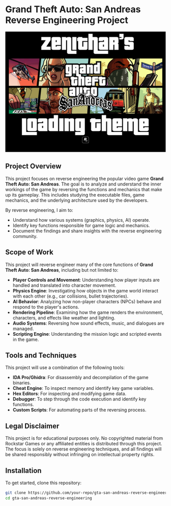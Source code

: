 # Grand Theft Auto: San Andreas Reverse Engineering Project

![GTA San Andreas](./images/gta_san_andreas_cover.png)





## Project Overview

This project focuses on reverse engineering the popular video game **Grand Theft Auto: San Andreas**. The goal is to analyze and understand the inner workings of the game by reversing the functions and mechanics that make up its gameplay. This includes studying the executable files, game mechanics, and the underlying architecture used by the developers.

By reverse engineering, I aim to:

- Understand how various systems (graphics, physics, AI) operate.
- Identify key functions responsible for game logic and mechanics.
- Document the findings and share insights with the reverse engineering community.

## Scope of Work

This project will reverse engineer many of the core functions of **Grand Theft Auto: San Andreas**, including but not limited to:

- **Player Controls and Movement**: Understanding how player inputs are handled and translated into character movement.
- **Physics Engine**: Investigating how objects in the game world interact with each other (e.g., car collisions, bullet trajectories).
- **AI Behavior**: Analyzing how non-player characters (NPCs) behave and respond to the player's actions.
- **Rendering Pipeline**: Examining how the game renders the environment, characters, and effects like weather and lighting.
- **Audio Systems**: Reversing how sound effects, music, and dialogues are managed.
- **Scripting Engine**: Understanding the mission logic and scripted events in the game.

## Tools and Techniques

This project will use a combination of the following tools:

- **IDA Pro/Ghidra**: For disassembly and decompilation of the game binaries.
- **Cheat Engine**: To inspect memory and identify key game variables.
- **Hex Editors**: For inspecting and modifying game data.
- **Debugger**: To step through the code execution and identify key functions.
- **Custom Scripts**: For automating parts of the reversing process.

## Legal Disclaimer

This project is for educational purposes only. No copyrighted material from Rockstar Games or any affiliated entities is distributed through this project. The focus is solely on reverse engineering techniques, and all findings will be shared responsibly without infringing on intellectual property rights.

## Installation

To get started, clone this repository:

```bash
git clone https://github.com/your-repo/gta-san-andreas-reverse-engineering.git
cd gta-san-andreas-reverse-engineering

